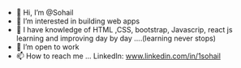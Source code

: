 - 👋 Hi, I’m @Sohail
- 👀 I’m interested in building web apps
- 🌱 I have knowledge of HTML ,CSS, bootstrap, Javascrip, react js learning and improving day by day ....(learning never stops)
- 💞️ I’m open to work
- 📫 How to reach me ... LinkedIn: www.linkedin.com/in/1sohail

<!---
Sohail879/Sohail879 is a ✨ special ✨ repository because its `README.md` (this file) appears on your GitHub profile.
You can click the Preview link to take a look at your changes.
--->

